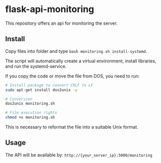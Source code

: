 # flask-api-monitoring
This repository offers an api for monitoring the server.

## Install
Copy files into folder and type `bash monitoring.sh install-systemd`.

The script will automatically create a virtual environment, install libraries, and run the systemd-service.

If you copy the code or move the file from DOS, you need to run:
```bash
# Install package to convert CRLF to LF
sudo apt-get install dos2unix -y

# Conversion
dos2unix monitoring.sh

# File execution rights
chmod +x monitoring.sh
```
This is necessary to reformat the file into a suitable Unix format.

## Usage
The API will be available by:
`http://{your_server_ip}:5000/monitoring`
